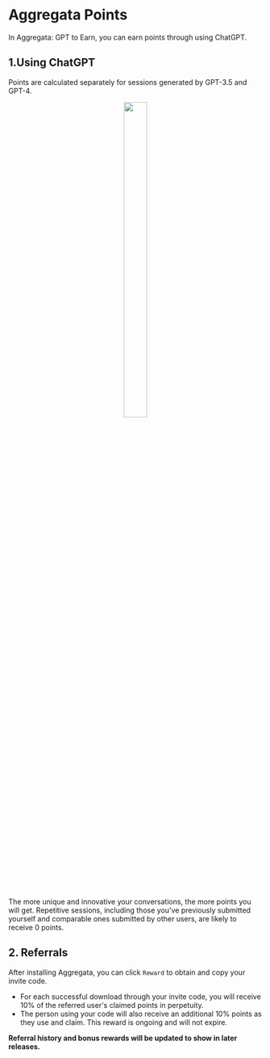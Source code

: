 # Aggregata Points
In Aggregata: GPT to Earn, you can earn points through using ChatGPT.

## 1.Using ChatGPT
Points are calculated separately for sessions generated by GPT-3.5 and GPT-4. 
<div align="center">
  <img src="./assets/image20.png" width="30%" height="40%"/>
</div>


The more unique and innovative your conversations, the more points you will get. Repetitive sessions, including those you've previously submitted yourself and comparable ones submitted by other users, are likely to receive 0 points.


## 2. Referrals
After installing Aggregata, you can click `Reward` to obtain and copy your invite code. 

- For each successful download through your invite code, you will receive 10% of the referred user's claimed points in perpetuity. 
- The person using your code will also receive an additional 10% points as they use and claim. 
This reward is ongoing and will not expire.

**Referral history and bonus rewards will be updated to show in later releases.**
